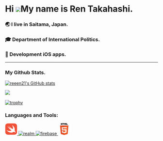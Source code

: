 Hi ![](https://user-images.githubusercontent.com/18350557/176309783-0785949b-9127-417c-8b55-ab5a4333674e.gif)My name is Ren Takahashi.
=====================================================================================================================================
<h3 align="left">🌏 I live in Saitama, Japan.</h3> 
<h3 align="left">🎓 Department of International Politics.</h3> 
<h3 align="left">🍎 Development iOS apps.</h3>

_______________________________________________ 
<h3 align="left">My Github Stats.</h3> 
  
<a href="http://www.github.com/reeen21"><img src="https://github-readme-stats.vercel.app/api?username=reeen21&show_icons=true&hide=&count_private=true&title_color=14b8a6&text_color=64748b&icon_color=facc15&bg_color=181824&hide_border=true&show_icons=true" alt="reeen21's GitHub stats" /></a>
  
<a href="http://www.github.com/reeen21"><img src="https://github-readme-streak-stats.herokuapp.com/?user=reeen21&stroke=64748b&background=181824&ring=14b8a6&fire=14b8a6&currStreakNum=64748b&currStreakLabel=14b8a6&sideNums=64748b&sideLabels=64748b&dates=64748b&hide_border=true" /></a>

[![trophy](https://github-profile-trophy.vercel.app/?username=reeen21&theme=tokyonight&margin-w=10&row=2&column=3)](https://github.com/reeen21/github-profile-trophy)
  
<h3 align="left">Languages and Tools:</h3>
<p align="left"> <a href="https://developer.apple.com/swift/" target="_blank" rel="noreferrer"> <img src="https://raw.githubusercontent.com/devicons/devicon/master/icons/swift/swift-original.svg" alt="swift" width="40" height="40"/> </a> <a href="https://realm.io/" target="_blank" rel="noreferrer"> <img src="https://raw.githubusercontent.com/bestofjs/bestofjs-webui/8665e8c267a0215f3159df28b33c365198101df5/public/logos/realm.svg" alt="realm" width="40" height="40"/> </a> <a href="https://firebase.google.com/" target="_blank" rel="noreferrer"> <img src="https://www.vectorlogo.zone/logos/firebase/firebase-icon.svg" alt="firebase" width="40" height="40"/> </a> <a href="https://www.w3.org/html/" target="_blank" rel="noreferrer"> <img src="https://raw.githubusercontent.com/devicons/devicon/master/icons/html5/html5-original-wordmark.svg" alt="html5" width="40" height="40"/> </a> </p>
